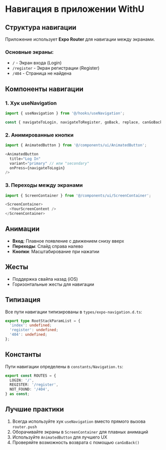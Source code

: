 # Навигация в приложении WithU

## Структура навигации

Приложение использует **Expo Router** для навигации между экранами.

### Основные экраны:
- `/` - Экран входа (Login)
- `/register` - Экран регистрации (Register)
- `/404` - Страница не найдена

## Компоненты навигации

### 1. Хук useNavigation
```typescript
import { useNavigation } from '@/hooks/useNavigation';

const { navigateToLogin, navigateToRegister, goBack, replace, canGoBack } = useNavigation();
```

### 2. Анимированные кнопки
```typescript
import { AnimatedButton } from '@/components/ui/AnimatedButton';

<AnimatedButton
  title="Log In"
  variant="primary" // или "secondary"
  onPress={navigateToLogin}
/>
```

### 3. Переходы между экранами
```typescript
import { ScreenContainer } from '@/components/ui/ScreenContainer';

<ScreenContainer>
  <YourScreenContent />
</ScreenContainer>
```

## Анимации

- **Вход**: Плавное появление с движением снизу вверх
- **Переходы**: Слайд справа налево
- **Кнопки**: Масштабирование при нажатии

## Жесты

- Поддержка свайпа назад (iOS)
- Горизонтальные жесты для навигации

## Типизация

Все пути навигации типизированы в `types/expo-navigation.d.ts`:

```typescript
export type RootStackParamList = {
  'index': undefined;
  'register': undefined;
  '404': undefined;
};
```

## Константы

Пути навигации определены в `constants/Navigation.ts`:

```typescript
export const ROUTES = {
  LOGIN: '/',
  REGISTER: '/register',
  NOT_FOUND: '/404',
} as const;
```

## Лучшие практики

1. Всегда используйте хук `useNavigation` вместо прямого вызова `router.push`
2. Оборачивайте экраны в `ScreenContainer` для плавных анимаций
3. Используйте `AnimatedButton` для лучшего UX
4. Проверяйте возможность возврата с помощью `canGoBack()` 